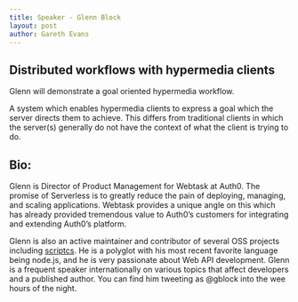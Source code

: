 ```yaml
---
title: Speaker - Glenn Block
layout: post
author: Gareth Evans
---
```


## Distributed workflows with hypermedia clients
 
Glenn will demonstrate a goal oriented hypermedia workflow.

A system which enables hypermedia clients to express a goal which the server directs them to achieve. This differs from traditional clients in which the server(s) generally do not have the context of what the client is trying to do.

## Bio:

Glenn is Director of Product Management for Webtask at Auth0. The promise of Serverless is to greatly reduce the pain of deploying, managing, and scaling applications. Webtask provides a unique angle on this which has already provided tremendous value to Auth0’s customers for integrating and extending Auth0’s platform.

Glenn is also an active maintainer and contributor of several OSS projects including [scriptcs](https://github.com/scriptcs). He is a polyglot with his most recent favorite language being node.js, and he is very passionate about Web API development. Glenn is a frequent speaker internationally on various topics that affect developers and a published author. You can find him tweeting as @gblock into the wee hours of the night.